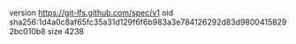 version https://git-lfs.github.com/spec/v1
oid sha256:1d4a0c8af65fc35a31d129f6f6b983a3e784126292d83d98004158292bc010b8
size 4238
